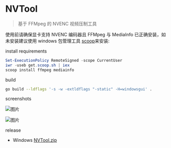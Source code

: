 # NVTool

> 基于 FFMpeg 的 NVENC 视频压制工具

使用前请确保显卡支持 NVENC 编码器且 FFMpeg 与 MediaInfo 已正确安装，如未安装建议使用 windows 包管理工具 [scoop](https://scoop.sh)来安装:

install requirements

```powershell
Set-ExecutionPolicy RemoteSigned -scope CurrentUser
iwr -useb get.scoop.sh | iex
scoop install ffmpeg mediainfo
```

build

```sh
go build --ldflags '-s -w -extldflags "-static" -H=windowsgui' .
```

screenshots

![图片](https://uploader.shimo.im/f/l2Jc4yLrJSUdBEzW.png!thumbnail)

![图片](https://uploader.shimo.im/f/BjgbrHlAiuQe8TwM.png!thumbnail)

release

- Windows [NVTool.zip](https://attachments-cdn.shimo.im/sZZHbm7aVeceNHhK/NVTool.zip)
